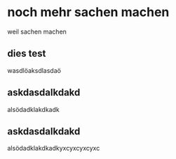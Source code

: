 # noch mehr sachen machen

weil sachen machen

## dies test

wasdlöaksdlasdaö

## askdasdalkdakd

alsödadklakdkadk

## askdasdalkdakd

alsödadklakdkadkyxcyxcyxcyxc